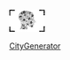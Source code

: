[![Alt text](https://github.com/universalbit-dev/pages/blob/main/assets/img/small_logo.png)](https://github.com/universalbit-dev/CityGenerator)

[CityGenerator](https://universalbit-dev.github.io/CityGenerator)
